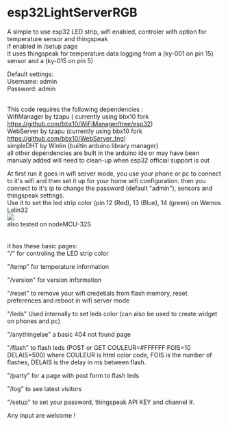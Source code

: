 # esp32LightServerRGB

A simple to use esp32 LED strip, wifi enabled, controler with option for temperature sensor and thingspeak
<br>
if enabled in /setup page<br>
It uses thingspeak for temperature data logging from a (ky-001 on pin 15) sensor and a (ky-015 on pin 5)
<br>

Default settings:<br>
Username: admin<br>
Password: admin<br>
<br>

This code requires the following dependencies :<br>
WifiManager by tzapu ( currently using bbx10 fork https://github.com/bbx10/WiFiManager/tree/esp32)<br>
WebServer by tzapu (currently using bbx10 fork https://github.com/bbx10/WebServer_tng)<br>
simpleDHT by Winlin (builtin arduino library manager)<br>
all other dependencies are built in the arduino ide
or may have been manualy added will need to clean-up when esp32 official support is out
<br>

At first run it goes in wifi server mode, you use your phone or pc to connect to it's wifi
and then set it up for your home wifi configuration. then you connect to it's ip to 
change the password (default "admin"), sensors and thingspeak settings.
<br>
Use it to set the led strip color (pin 12 (Red), 13 (Blue), 14 (green) on Wemos Lolin32 <br><img src="https://img1.banggood.com/thumb/view/oaupload/banggood/images/2A/7E/7c9a8c11-4420-4946-a25b-bf6994016020.jpg" />
<br>also tested on nodeMCU-32S
<br>
<br>
<br>
it has these basic pages:
<br>
"/" for controling the LED strip color

"/temp" for temperature information

"/version" for version information

"/reset" to remove your wifi credetials from flash memory, reset preferences and reboot in wifi server mode

"/leds" Used internally to set leds color (can also be used to create widget on phones and pc)

"/anythingelse" a basic 404 not found page

"/flash" to flash leds (POST or GET COULEUR=#FFFFFF FOIS=10 DELAIS=500)
  where COULEUR is html color code, FOIS is the number of flashes, DELAIS is the delay in ms between flash.
  
"/party" for a page with post form to flash leds
 
"/log" to see latest visitors

"/setup" to set your password, thingspeak API KEY and channel #.


Any input are welcome !
